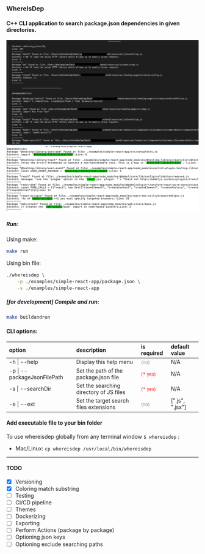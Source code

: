 ### WhereIsDep


####  C++ CLI application to search package.json dependencies in given directories.


<img src="./whereisdep.png" width="600">

<img src="./whereisdep_colored.png" width="600">


##### Run:
Using make:
```bash
make run
```
Using bin file:
```bash
./whereisdep \
	-p ./examples/simple-react-app/package.json \
	-s ./examples/simple-react-app
```

##### [for development] Compile and run:
```bash
make buildandrun
```



#### CLI options:


| option                       | description                               | is required                                            | default value      |
| :---                         | :---                                      | :---                                                   | :---               |
| -h \| --help                 | Display this help menu                    | <small><span style="color:gray;">(no)</span></small>   | N/A                |
| -p \| --packageJsonFilePath  | Set the path of the package.json file     | <small><span style="color:red;">(* yes)</span></small> | N/A                |
| -s \| --searchDir            | Set the searching directory of JS files   | <small><span style="color:red;">(* yes)</span></small> | N/A                |
| -e \| --ext                  | Set the target search files extensions    | <small><span style="color:gray;">(no)</span></small>   | [".js", ".jsx"]    |



  
  
  
#### Add executable file to your bin folder
To use whereisdep globally from any terminal window `$ whereisdep` :
- Mac/Linux: `cp whereisdep /usr/local/bin/whereisdep`
  
  
  
----------------------------------------------------------------

#### TODO

- [x] Versioning
- [x] Coloring match substring
- [ ] Testing
- [ ] CI/CD pipeline
- [ ] Themes
- [ ] Dockerizing
- [ ] Exporting
- [ ] Perform Actions (package by package)
- [ ] Optioning json keys
- [ ] Optioning exclude searching paths
